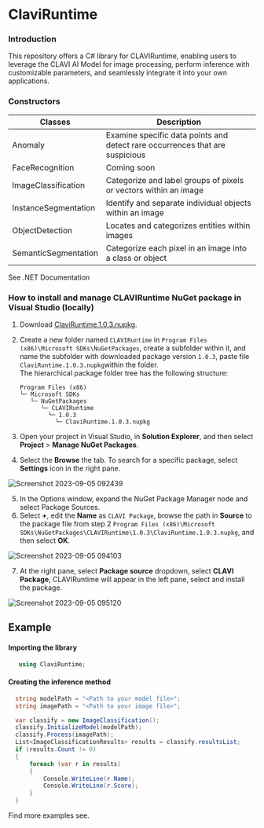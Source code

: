 # ClaviRuntime
### Introduction <br>
This repository offers a C# library for CLAVIRuntime, enabling users to leverage the CLAVI AI Model for image processing, perform inference with customizable parameters, and seamlessly integrate it into your own applications.
### Constructors
| Classes | Description |
| --- | --- |
| Anomaly | Examine specific data points and detect rare occurrences that are suspicious |
| FaceRecognition | Coming soon |
| ImageClassification | Categorize and label groups of pixels or vectors within an image | 
| InstanceSegmentation | Identify and separate individual objects within an image |
| ObjectDetection | Locates and categorizes entities within images | 
| SemanticSegmentation | Categorize each pixel in an image into a class or object |<br>

See .NET Documentation

### How to install and manage CLAVIRuntime NuGet package in Visual Studio (locally)<br>
1. Download [ClaviRuntime.1.0.3.nupkg](https://github.com/RVisionSystem/ClaviRuntime/blob/master/ClaviRuntime.1.0.3.nupkg).
2. Create a new folder named ```CLAVIRuntime``` in ```Program Files (x86)\Microsoft SDKs\NuGetPackages```, create a subfolder within it, and name the subfolder with downloaded package version ```1.0.3```, paste file ```ClaviRuntime.1.0.3.nupkg```within the folder.<br>
   The hierarchical package folder tree has the following structure:
   
   ```
   Program Files (x86)
   └─ Microsoft SDKs
      └─ NuGetPackages
         └─ CLAVIRuntime
           └─ 1.0.3
             └─ ClaviRuntime.1.0.3.nupkg
   ```
3. Open your project in Visual Studio, in **Solution Explorer**, and then select **Project** > **Manage NuGet Packages**.
4. Select the **Browse** the tab. To search for a specific package, select **Settings** icon in the right pane.
   
![Screenshot 2023-09-05 092439](https://github.com/RVisionSystem/ClaviRuntime/assets/66403375/4bb9537d-b0ac-4cd2-9386-d2b330727d5a)

5. In the Options window, expand the NuGet Package Manager node and select Package Sources.
6. Select **+**, edit the **Name** as ```CLAVI Package```, browse the path in **Source** to the package file from step 2 ```Program Files (x86)\Microsoft SDKs\NuGetPackages\CLAVIRuntime\1.0.3\ClaviRuntime.1.0.3.nupkg```, and then select **OK**.

![Screenshot 2023-09-05 094103](https://github.com/RVisionSystem/ClaviRuntime/assets/66403375/45387e5c-058d-4e32-9c99-0a6a04ac8c10)
  
7. At the right pane, select **Package source** dropdown, select **CLAVI Package**, CLAVIRuntime will appear in the left pane, select and install the package. 

![Screenshot 2023-09-05 095120](https://github.com/RVisionSystem/ClaviRuntime/assets/66403375/acd634a4-6b55-4a43-b7c4-52adc6c62078)

## Example
#### Importing the library
```csharp
   using ClaviRuntime;
```
#### Creating the inference method
```csharp
  string modelPath = "<Path to your model file>";
  string imagePath = "<Path to your image file>";

  var classify = new ImageClassification();
  classify.InitializeModel(modelPath);
  classify.Process(imagePath);
  List<ImageClassificationResults> results = classify.resultsList;
  if (results.Count != 0)
  {
      foreach (var r in results)
      {
          Console.WriteLine(r.Name);
          Console.WriteLine(r.Score);
      }
  }
```
Find more examples see. 




